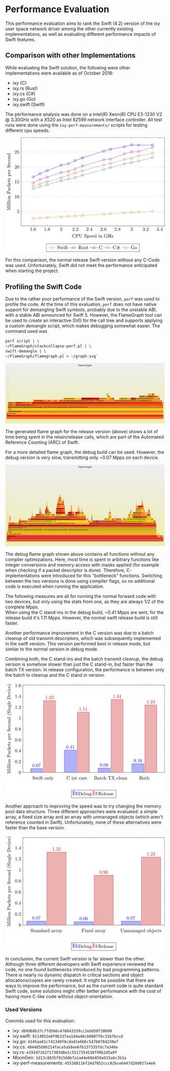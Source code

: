 # Performance Evaluation

This performance evaluation aims to rank the Swift (4.2) version of the ixy user space network driver among the other currently existing implementations, as well as evaluating different performance impacts of Swift features.

## Comparison with other Implementations

While evaluating the Swift solution, the following were other implementations were available as of October 2018:

- ixy (C)
- ixy.rs (Rust)
- ixy.cs (C#)
- ixy.go (Go)
- ixy.swift (Swift)

The performance analysis was done on a Intel(R) Xeon(R) CPU E3-1230 V2 @ 3.30GHz with a X520 as Intel 82599 network interface controller.
All test runs were done using the `ixy-perf-measurements/` scripts for testing different cpu speeds.

![Comparison](comparison.png)

For this comparison, the normal release Swift version without any C-Code was used. Unfortunately, Swift did not meet the performance anticipated when starting the project.

## Profiling the Swift Code

Due to the rather poor performance of the Swift version, `perf` was used to profile the code.
At the time of this evaluation, `perf` does not have native support for demangling Swift symbols, probably due to the unstable ABI, with a stable ABI announced for Swift 5.
However, the FlameGraph tool can be used to create an interactive SVG for the call tree and supports applying a custom demangle script, which makes debugging somewhat easier. The command used was

	perf script | \
	~/FlameGraph/stackcollapse-perf.pl | \
	swift-demangle | \
	~/FlameGraph/flamegraph.pl > ~/graph.svg`

![FlameGraph release](graph-release.svg)

The generated flame graph for the release version (above) shows a lot of time being spent in the retain/release calls, which are part of the Automated Reference Counting (ARC) of Swift.

For a more detailed flame graph, the debug build can be used. However, the debug version is very slow, transmitting only ~0.07 Mpps on each device.

![FlameGraph release](graph-debug.svg)

The debug flame graph shown above contains all functions without any compiler optimizations. Here, most time is spent in arbitrary functions like integer conversions and memory access with masks applied (for example when checking if a packet descriptor is done). Therefore, C-implementations were introduced for this "bottleneck" functions. Switching between the two versions is done using compiler flags, so no additional code is executed when running the application.

The following measures are all for running the normal forward code with two devices, but only using the stats from one, as they are always 1/2 of the complete Mpps.  
When using the C stand-ins in the debug build, ~0.41 Mpps are sent, for the release build it's 1.11 Mpps. However, the normal swift release build is still faster.

Another performance improvement in the C version was due to a batch cleanup of old transmit descriptors, which was subsequently implemented in the swift version. This version performed best in release mode, but similar to the normal version in debug mode.

Combining both, the C stand-ins and the batch transmit cleanup, the debug version is somehow slower than just the C stand-in, but faster than the batch TX version. In release configuration, the performance is between only the batch tx cleanup and the C stand in version.

![Version comparison](versions.png)

Another approach to improving the speed was to try changing the memory pool data structure. Three different approaches were evaluated: a simple array, a fixed size array and an array with unmanaged objects (which aren't reference counted in Swift).
Unfortunately, none of these alternatives were faster than the base version.

![Array comparison](arrays.png)

In conclusion, the current Swift version is far slower than the other. Although three different developers with Swift experience reviewed the code, no one found bottlenecks introduced by bad programming patterns. There is nearly no dynamic dispatch in critical sections and object allocations/copies are rarely created.
It might be possible that there are ways to improve the performance, but as the current code is quite standard Swift code, some solutions might offer better performance with the cost of having more C-like code without object-orientation.

### Used Versions

Commits used for this evaluation:

- ixy: `d89d68b37c7fd566c476843339cc2edd50f30609`
- ixy.swift: `9114052e0f0b337ea184a48cb0807f6c3167bccd`
- ixy.go: `4145aa81cf41349f0cdad1e666c547b0784230ef`
- ixy.cs: `484485b86214faca5a58ee6fb137335fdc7a346e`
- ixy.rs: `e19347162f17303d8e1c5517354538f99b2d5a9f`
- MoonGen: `1d13c8835f91560b7a1a44e66b850a915a6c3b1a`
- ixy-perf-measurements: `455388116f24d7052ccc02bce6447d20d927a4e6`